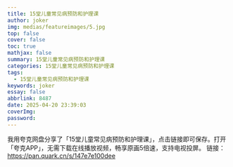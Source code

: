 ```yaml
---
title: 15堂儿童常见病预防和护理课
author: joker
img: medias/featureimages/5.jpg
top: false
cover: false
toc: true
mathjax: false
summary: 15堂儿童常见病预防和护理课
categories: 15堂儿童常见病预防和护理课
tags:
  - 15堂儿童常见病预防和护理课
keywords: joker
essay: false
abbrlink: 8487
date: 2025-04-20 23:39:03
coverImg:
password:
---
```


我用夸克网盘分享了「15堂儿童常见病预防和护理课」，点击链接即可保存。打开「夸克APP」，无需下载在线播放视频，畅享原画5倍速，支持电视投屏。
链接：https://pan.quark.cn/s/147e7e100dee
